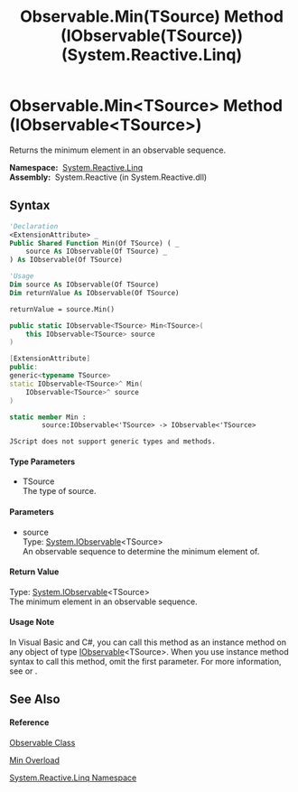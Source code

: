 ﻿---
title: Observable.Min(TSource) Method (IObservable(TSource)) (System.Reactive.Linq)
TOCTitle: Min(TSource) Method (IObservable(TSource))
ms:assetid: M:System.Reactive.Linq.Observable.Min``1(System.IObservable{``0})
ms:mtpsurl: https://msdn.microsoft.com/en-us/library/Hh229715(v=VS.103)
ms:contentKeyID: 36069386
ms.date: 06/28/2011
mtps_version: v=VS.103
dev_langs:
- vb
- csharp
- c++
- fsharp
- jscript
---

# Observable.Min\<TSource\> Method (IObservable\<TSource\>)

Returns the minimum element in an observable sequence.

**Namespace:**  [System.Reactive.Linq](hh211929\(v=vs.103\).md)  
**Assembly:**  System.Reactive (in System.Reactive.dll)

## Syntax

``` vb
'Declaration
<ExtensionAttribute> _
Public Shared Function Min(Of TSource) ( _
    source As IObservable(Of TSource) _
) As IObservable(Of TSource)
```

``` vb
'Usage
Dim source As IObservable(Of TSource)
Dim returnValue As IObservable(Of TSource)

returnValue = source.Min()
```

``` csharp
public static IObservable<TSource> Min<TSource>(
    this IObservable<TSource> source
)
```

``` c++
[ExtensionAttribute]
public:
generic<typename TSource>
static IObservable<TSource>^ Min(
    IObservable<TSource>^ source
)
```

``` fsharp
static member Min : 
        source:IObservable<'TSource> -> IObservable<'TSource> 
```

``` jscript
JScript does not support generic types and methods.
```

#### Type Parameters

  - TSource  
    The type of source.

#### Parameters

  - source  
    Type: [System.IObservable](https://msdn.microsoft.com/en-us/library/Dd990377)\<TSource\>  
    An observable sequence to determine the minimum element of.  

#### Return Value

Type: [System.IObservable](https://msdn.microsoft.com/en-us/library/Dd990377)\<TSource\>  
The minimum element in an observable sequence.  

#### Usage Note

In Visual Basic and C\#, you can call this method as an instance method on any object of type [IObservable](https://msdn.microsoft.com/en-us/library/Dd990377)\<TSource\>. When you use instance method syntax to call this method, omit the first parameter. For more information, see [](https://msdn.microsoft.com/en-us/library/Bb384936) or [](https://msdn.microsoft.com/en-us/library/Bb383977).

## See Also

#### Reference

[Observable Class](hh244252\(v=vs.103\).md)

[Min Overload](hh229673\(v=vs.103\).md)

[System.Reactive.Linq Namespace](hh211929\(v=vs.103\).md)

